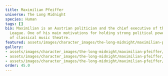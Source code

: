 ```yaml
---
title: Maximilian Pfeiffer
universe: The Long Midnight
species: Human
tags: []
bio: Maximilian is an Austrian politician and the chief executive of the Danubian
  League. One of his main motivations for holding strong political power is the restoration
  of classical music theatre.
featured: assets/images/character_images/the-long-midnight/maximilian-pfeiffer/danubian_cheif_executive.webp
gallery:
- assets/images/character_images/the-long-midnight/maximilian-pfeiffer/danubian_cheif_executive.webp
- assets/images/character_images/the-long-midnight/maximilian-pfeiffer/maximilian_enjoying_music.webp
- assets/images/character_images/the-long-midnight/maximilian-pfeiffer/maximillian.webp
order: 45.0
---
```

